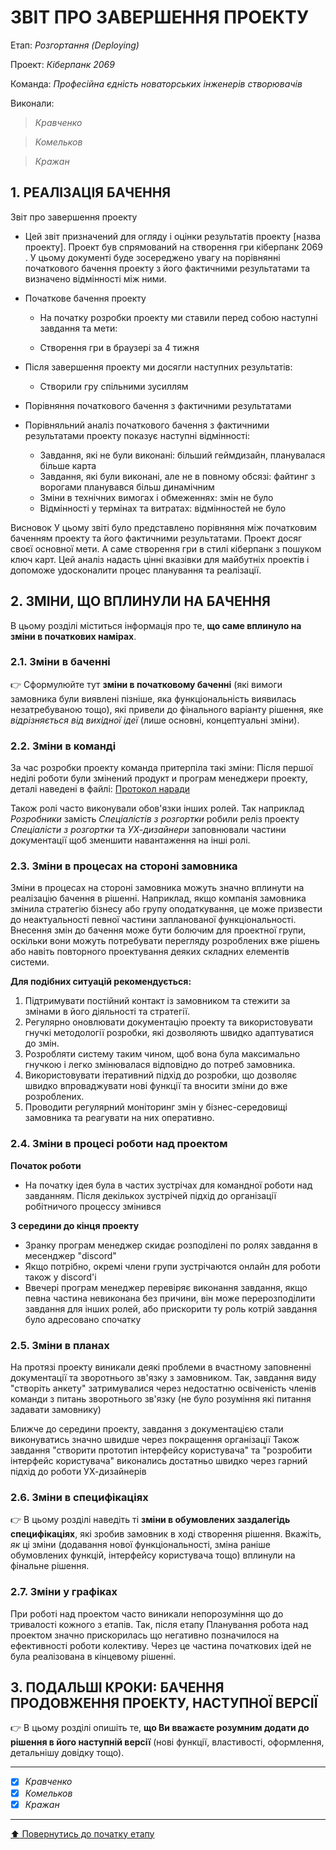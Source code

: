 ﻿# ЗВІТ ПРО ЗАВЕРШЕННЯ ПРОЕКТУ

Етап: *Розгортання (Deploying)*

Проект: *Кіберпанк 2069*

Команда: *Професійна єдність новаторських інженерів створювачів*

Виконали:
>*Кравченко*

>*Комельков*

>*Кражан*

##  **1. РЕАЛІЗАЦІЯ БАЧЕННЯ**
Звіт про завершення проекту

  - Цей звіт призначений для огляду і оцінки результатів проекту [назва проекту]. Проект був спрямований на створення гри кіберпанк 2069 . У цьому документі буде зосереджено увагу на порівнянні початкового бачення проекту з його фактичними результатами та визначено відмінності між ними.

  - Початкове бачення проекту

    - На початку розробки проекту ми ставили перед собою наступні завдання та мети:

    - Створення гри в браузері за 4 тижня

  - Після завершення проекту ми досягли наступних результатів:

    - Створили гру спільними зусиллям

  - Порівняння початкового бачення з фактичними результатами

   - Порівняльний аналіз початкового бачення з фактичними результатами проекту показує наступні відмінності:
      - Завдання, які не були виконані: більший геймдизайн, планувалася більше карта
      - Завдання, які були виконані, але не в повному обсязі: файтинг з ворогами планувався більш динамічним
      - Зміни в технічних вимогах і обмеженнях: змін не було
      - Відмінності у термінах та витратах: відмінностей не було 

Висновок
У цьому звіті було представлено порівняння між початковим баченням проекту та його фактичними результатами. Проект досяг своєї основної мети. А саме створення гри в стилі кіберпанк з пошуком ключ карт. Цей аналіз надасть цінні вказівки для майбутніх проектів і допоможе удосконалити процес планування та реалізації.


##  **2. ЗМІНИ, ЩО ВПЛИНУЛИ НА БАЧЕННЯ**
В цьому розділі міститься інформація про те, **що саме вплинуло на зміни в початкових намірах**. 

### **2.1. Зміни в баченні**

:point_right: Сформулюйте тут **зміни в початковому баченні** (які вимоги замовника були виявлені пізніше, яка функціональність виявилась незатребуваною тощо), які привели до фінального варіанту рішення, яке *відрізняється від вихідної ідеї* (лише основні, концептуальні зміни).

### **2.2. Зміни в команді**

За час розробки проекту команда притерпіла такі зміни:
Після першої неділі роботи були змінений продукт и програм менеджери проекту, деталі наведені в файлі:
[Протокол наради](https://github.com/heskov/bububu/edit/main/docs/5.Deploying/%D0%97%D0%B2%D1%96%D1%82%20%D0%BF%D1%80%D0%BE%20%D0%B7%D0%B0%D0%B2%D0%B5%D1%80%D1%88%D0%B5%D0%BD%D0%BD%D1%8F.md)

Також ролі часто виконували обов'язки інших ролей. Так наприклад *Розробники* замість *Спеціалістів з розгортки* робили реліз проекту
*Спеціалісти з розгортки* та *УХ-дизайнери* заповнювали частини документації щоб зменшити навантаження на інші ролі. 

###  **2.3. Зміни в процесах на стороні замовника** 

Зміни в процесах на стороні замовника можуть значно вплинути на реалізацію бачення в рішенні. Наприклад, якщо компанія замовника змінила стратегію бізнесу або групу оподаткування, це може призвести до неактуальності певної частини запланованої функціональності. Внесення змін до бачення може бути болючим для проектної групи, оскільки вони можуть потребувати перегляду розроблених вже рішень або навіть повторного проектування деяких складних елементів системи.

**Для подібних ситуацій рекомендується:**
1. Підтримувати постійний контакт із замовником та стежити за змінами в його діяльності та стратегії.
2. Регулярно оновлювати документацію проекту та використовувати гнучкі методології розробки, які дозволяють швидко адаптуватися до змін.
3. Розробляти систему таким чином, щоб вона була максимально гнучкою і легко змінювалася відповідно до потреб замовника.
4. Використовувати ітеративний підхід до розробки, що дозволяє швидко впроваджувати нові функції та вносити зміни до вже розроблених.
5. Проводити регулярний моніторинг змін у бізнес-середовищі замовника та реагувати на них оперативно.

###  **2.4. Зміни в процесі роботи над проектом**

**Початок роботи**
- На початку ідея була в частих зустрічах для командної роботи над завданням. Після декількох зустрічей підхід до організації робітничого процессу змінився

**З середини до кінця проекту** 
- Зранку програм менеджер скидає розподілені по ролях завдання в месенджер "discord" 
- Якщо потрібно, окремі члени групи зустрічаются онлайн для роботи також у discord'i
- Ввечері програм менеджер перевіряє виконання завдання, якщо певна частина невиконана без причини, він може перерозподілити завдання для інших ролей, або прискорити ту роль котрій завдання було адресовано спочатку

###  **2.5. Зміни в планах**

На протязі проекту виникали деякі проблеми в вчастному заповненні документації та зворотнього зв'язку з замовником.
Так, завдання виду "створіть анкету" затримувалися через недостатню освіченість членів команди з питань зворотнього зв'язку (не було розуміння які питання задавати замовнику)

Ближче до середини проекту, завдання з документацією стали виконуватись значно швидше через покращення організації
Також завдання "створити прототип інтерфейсу користувача" та "розробити інтерфейс користувача" виконались достатньо швидко через гарний підхід до роботи УХ-дизайнерів

###  **2.6. Зміни в специфікаціях**

:point_right: В цьому розділі наведіть ті **зміни в обумовлених заздалегідь специфікаціях**, які зробив замовник в ході створення рішення. Вкажіть, *як* ці зміни (додавання нової функціональності, зміна раніше обумовлених функцій, інтерфейсу користувача тощо) вплинули на фінальне рішення.

###  **2.7. Зміни у графіках**

При роботі над проектом часто виникали непорозуміння що до тривалості кожного з етапів. 
Так, після етапу Планування робота над проектом значно прискорилась що негативно позначилося на ефективності роботи колективу. 
Через це частина початкових ідей не була реалізована в кінцевому рішенні.

## **3. ПОДАЛЬШІ КРОКИ: БАЧЕННЯ ПРОДОВЖЕННЯ ПРОЕКТУ, НАСТУПНОЇ ВЕРСІЇ**

:point_right: В цьому розділі опишіть те, **що Ви вважаєте розумним додати до рішення в його наступній версії** (нові функції, властивості, оформлення, детальнішу довідку тощо).

---

- [x] *Кравченко*
- [x] *Комельков*
- [x] *Кражан*

---
[:arrow_up: Повернутись до початку етапу](/docs/5.Deploying/README.md)



